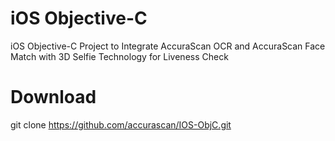 # iOS Objective-C 
iOS Objective-C Project to Integrate AccuraScan OCR and AccuraScan Face Match with 3D Selfie Technology for Liveness Check

# Download
git clone https://github.com/accurascan/IOS-ObjC.git
